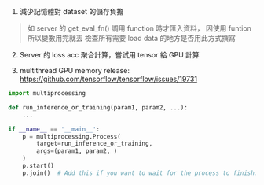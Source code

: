 1. 減少記憶體對 dataset 的儲存負擔
> 如 server 的 get_eval_fn() 調用 function 時才匯入資料，
> 因使用 funtion 所以變數用完就丟
> 檢查所有需要 load data 的地方是否用此方式撰寫

2. Server 的 loss acc 聚合計算，嘗試用 tensor 給 GPU 計算

3. multithread GPU memory release:
https://github.com/tensorflow/tensorflow/issues/19731
```python
import multiprocessing

def run_inference_or_training(param1, param2, ...):
    ...

if __name__ == '__main__':
    p = multiprocessing.Process(
        target=run_inference_or_training,
        args=(param1, param2, )
    )
    p.start()
    p.join()  # Add this if you want to wait for the process to finish.
```